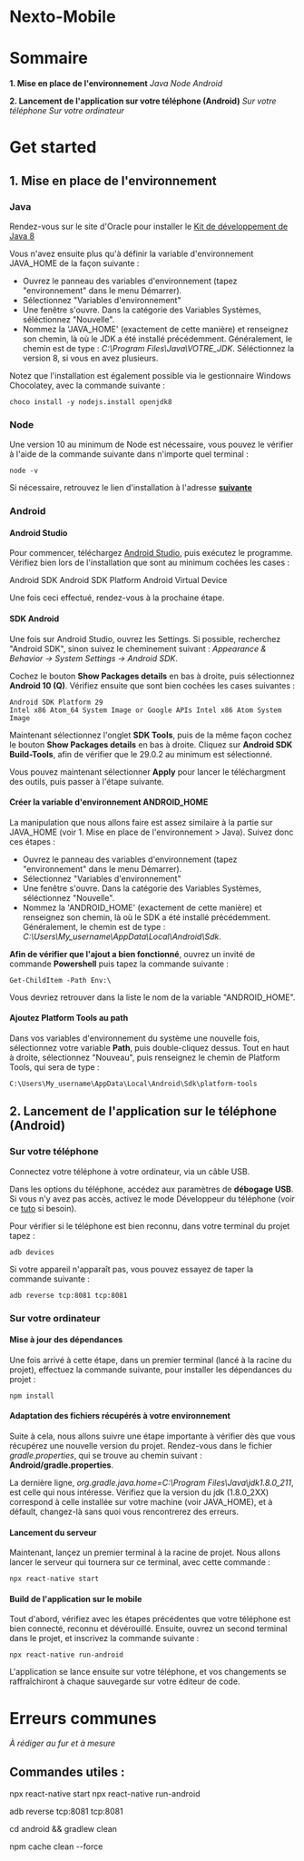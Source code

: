 
# Nexto-Mobile

# Sommaire

**1. Mise en place de l'environnement**
*Java*
*Node*
*Android*

**2. Lancement de l'application sur votre téléphone (Android)**
*Sur votre téléphone*
*Sur votre ordinateur*

# Get started

## 1. Mise en place de l'environnement

### Java

Rendez-vous sur le site d'Oracle pour installer le [Kit de développement de Java 8](https://www.oracle.com/fr/java/technologies/javase/javase-jdk8-downloads.html)

Vous n'avez ensuite plus qu'à définir la variable d'environnement JAVA_HOME de la façon suivante :

- Ouvrez le panneau des variables d'environnement (tapez "environnement" dans le menu Démarrer).
- Sélectionnez "Variables d'environnement"
- Une fenêtre s'ouvre. Dans la catégorie des Variables Systèmes, séléctionnez "Nouvelle".
- Nommez la 'JAVA_HOME' (exactement de cette manière) et renseignez son chemin, là où le JDK a été installé précédemment. Généralement, le chemin est de type : *C:\Program Files\Java\VOTRE_JDK*. Séléctionnez la version 8, si vous en avez plusieurs.

Notez que l'installation est également possible via le gestionnaire Windows Chocolatey, avec la commande suivante :

`choco install -y nodejs.install openjdk8`

### Node 

Une version 10 au minimum de Node est nécessaire, vous pouvez le vérifier à l'aide de la commande suivante dans n'importe quel terminal :

`node -v`

Si nécessaire, retrouvez le lien d'installation à l'adresse **[suivante](https://nodejs.org/en/)**


### Android

#### Android Studio

Pour commencer, téléchargez [Android Studio](https://developer.android.com/studio), puis exécutez le programme. Vérifiez bien lors de l'installation que sont au minimum cochées les cases :

Android SDK
Android SDK Platform
Android Virtual Device

Une fois ceci effectué, rendez-vous à la prochaine étape.

#### SDK Android

Une fois sur Android Studio, ouvrez les Settings. Si possible, recherchez "Android SDK", sinon suivez le cheminement suivant : *Appearance & Behavior → System Settings → Android SDK*.

Cochez le bouton **Show Packages details** en bas à droite, puis sélectionnez **Android 10 (Q)**. Vérifiez ensuite que sont bien cochées les cases suivantes :

    Android SDK Platform 29
    Intel x86 Atom_64 System Image or Google APIs Intel x86 Atom System Image

Maintenant sélectionnez l'onglet **SDK Tools**, puis de la même façon cochez le bouton **Show Packages details** en bas à droite. 
Cliquez sur **Android SDK Build-Tools**, afin de vérifier que le 29.0.2 au minimum est sélectionné.

Vous pouvez maintenant sélectionner **Apply** pour lancer le téléchargment des outils, puis passer à l'étape suivante.

#### Créer la variable d'environnement ANDROID_HOME

La manipulation que nous allons faire est assez similaire à la partie sur JAVA_HOME (voir 1. Mise en place de l'environnement > Java). Suivez donc ces étapes :

- Ouvrez le panneau des variables d'environnement (tapez "environnement" dans le menu Démarrer).
- Sélectionnez "Variables d'environnement"
- Une fenêtre s'ouvre. Dans la catégorie des Variables Systèmes, séléctionnez "Nouvelle".
- Nommez la 'ANDROID_HOME' (exactement de cette manière) et renseignez son chemin, là où le SDK a été installé précédemment. Généralement, le chemin est de type : *C:\Users\My_username\AppData\Local\Android\Sdk*.

**Afin de vérifier que l'ajout a bien fonctionné**, ouvrez un invité de commande **Powershell** puis tapez la commande suivante :

`Get-ChildItem -Path Env:\`

Vous devriez retrouver dans la liste le nom de la variable "ANDROID_HOME".

#### Ajoutez Platform Tools au path

Dans vos variables d'environnement du système une nouvelle fois, sélectionnez votre variable **Path**, puis double-cliquez dessus.
Tout en haut à droite, sélectionnez "Nouveau", puis renseignez le chemin de Platform Tools, qui sera de type :

`C:\Users\My_username\AppData\Local\Android\Sdk\platform-tools`

## 2. Lancement de l'application sur le téléphone (Android)

### Sur votre téléphone

Connectez votre téléphone à votre ordinateur, via un câble USB.

Dans les options du téléphone, accédez aux paramètres de **débogage USB**. Si vous n'y avez pas accès, activez le mode Développeur du téléphone (voir ce [tuto](https://www.nextpit.fr/comment-activer-options-developpeurs-android) si besoin).

Pour vérifier si le téléphone est bien reconnu, dans votre terminal du projet tapez : 

`adb devices`

Si votre appareil n'apparaît pas, vous pouvez essayez de taper la commande suivante : 

`adb reverse tcp:8081 tcp:8081`

### Sur votre ordinateur

#### Mise à jour des dépendances

Une fois arrivé à cette étape, dans un premier terminal (lancé à la racine du projet), effectuez la commande suivante, pour installer les dépendances du projet :

`npm install`

#### Adaptation des fichiers récupérés à votre environnement

Suite à cela, nous allons suivre une étape importante à vérifier dès que vous récupérez une nouvelle version du projet. Rendez-vous dans le fichier *gradle.properties*, qui se trouve au chemin suivant : **Android/gradle.properties**.

La dernière ligne, *org.gradle.java.home=C:\\Program Files\\Java\\jdk1.8.0_211*, est celle qui nous intéresse. Vérifiez que la version du jdk (1.8.0_2XX) correspond à celle installée sur votre machine (voir JAVA_HOME), et à défault, changez-là sans quoi vous rencontrerez des erreurs.

#### Lancement du serveur

Maintenant, lançez un premier terminal à la racine de projet. Nous allons lancer le serveur qui tournera sur ce terminal, avec cette commande :

`npx react-native start`

#### Build de l'application sur le mobile

Tout d'abord, vérifiez avec les étapes précédentes que votre téléphone est bien connecté, reconnu et dévérouillé. Ensuite, ouvrez un second terminal dans le projet, et inscrivez la commande suivante :

`npx react-native run-android`

L'application se lance ensuite sur votre téléphone, et vos changements se raffraîchiront à chaque sauvegarde sur votre éditeur de code.

# Erreurs communes

*À rédiger au fur et à mesure*

## Commandes utiles :

npx react-native start
npx react-native run-android

adb reverse tcp:8081 tcp:8081

cd android && gradlew clean

npm cache clean --force